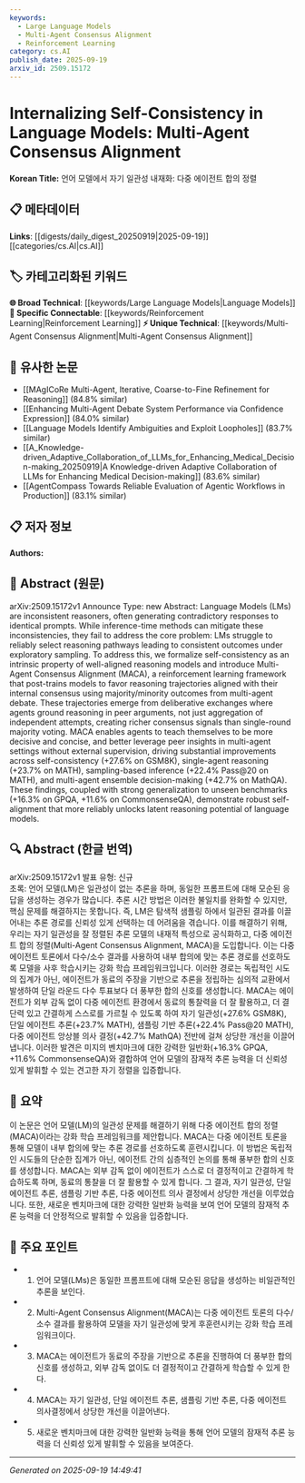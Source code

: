 ```yaml
---
keywords:
  - Large Language Models
  - Multi-Agent Consensus Alignment
  - Reinforcement Learning
category: cs.AI
publish_date: 2025-09-19
arxiv_id: 2509.15172
---
```


<!-- KEYWORD_LINKING_METADATA:
{
  "processed_timestamp": "2025-09-22 21:39:48.704673",
  "vocabulary_version": "1.0",
  "selected_keywords": [
    "Large Language Models",
    "Multi-Agent Consensus Alignment",
    "Reinforcement Learning"
  ],
  "rejected_keywords": [
    "Self-Consistency"
  ],
  "similarity_scores": {
    "Large Language Models": 0.88,
    "Multi-Agent Consensus Alignment": 0.8,
    "Reinforcement Learning": 0.85
  },
  "extraction_method": "AI_prompt_based",
  "budget_applied": true
}
-->


# Internalizing Self-Consistency in Language Models: Multi-Agent Consensus Alignment

**Korean Title:** 언어 모델에서 자기 일관성 내재화: 다중 에이전트 합의 정렬

## 📋 메타데이터

**Links**: [[digests/daily_digest_20250919|2025-09-19]]   [[categories/cs.AI|cs.AI]]

## 🏷️ 카테고리화된 키워드
**🌐 Broad Technical**: [[keywords/Large Language Models|Language Models]]
**🔗 Specific Connectable**: [[keywords/Reinforcement Learning|Reinforcement Learning]]
**⚡ Unique Technical**: [[keywords/Multi-Agent Consensus Alignment|Multi-Agent Consensus Alignment]]

## 🔗 유사한 논문
- [[MAgICoRe Multi-Agent, Iterative, Coarse-to-Fine Refinement for Reasoning]] (84.8% similar)
- [[Enhancing Multi-Agent Debate System Performance via Confidence Expression]] (84.0% similar)
- [[Language Models Identify Ambiguities and Exploit Loopholes]] (83.7% similar)
- [[A_Knowledge-driven_Adaptive_Collaboration_of_LLMs_for_Enhancing_Medical_Decision-making_20250919|A Knowledge-driven Adaptive Collaboration of LLMs for Enhancing Medical Decision-making]] (83.6% similar)
- [[AgentCompass Towards Reliable Evaluation of Agentic Workflows in Production]] (83.1% similar)

## 📋 저자 정보

**Authors:** 

## 📄 Abstract (원문)

arXiv:2509.15172v1 Announce Type: new 
Abstract: Language Models (LMs) are inconsistent reasoners, often generating contradictory responses to identical prompts. While inference-time methods can mitigate these inconsistencies, they fail to address the core problem: LMs struggle to reliably select reasoning pathways leading to consistent outcomes under exploratory sampling. To address this, we formalize self-consistency as an intrinsic property of well-aligned reasoning models and introduce Multi-Agent Consensus Alignment (MACA), a reinforcement learning framework that post-trains models to favor reasoning trajectories aligned with their internal consensus using majority/minority outcomes from multi-agent debate. These trajectories emerge from deliberative exchanges where agents ground reasoning in peer arguments, not just aggregation of independent attempts, creating richer consensus signals than single-round majority voting. MACA enables agents to teach themselves to be more decisive and concise, and better leverage peer insights in multi-agent settings without external supervision, driving substantial improvements across self-consistency (+27.6% on GSM8K), single-agent reasoning (+23.7% on MATH), sampling-based inference (+22.4% Pass@20 on MATH), and multi-agent ensemble decision-making (+42.7% on MathQA). These findings, coupled with strong generalization to unseen benchmarks (+16.3% on GPQA, +11.6% on CommonsenseQA), demonstrate robust self-alignment that more reliably unlocks latent reasoning potential of language models.

## 🔍 Abstract (한글 번역)

arXiv:2509.15172v1 발표 유형: 신규  
초록: 언어 모델(LM)은 일관성이 없는 추론을 하며, 동일한 프롬프트에 대해 모순된 응답을 생성하는 경우가 많습니다. 추론 시간 방법은 이러한 불일치를 완화할 수 있지만, 핵심 문제를 해결하지는 못합니다. 즉, LM은 탐색적 샘플링 하에서 일관된 결과를 이끌어내는 추론 경로를 신뢰성 있게 선택하는 데 어려움을 겪습니다. 이를 해결하기 위해, 우리는 자기 일관성을 잘 정렬된 추론 모델의 내재적 특성으로 공식화하고, 다중 에이전트 합의 정렬(Multi-Agent Consensus Alignment, MACA)을 도입합니다. 이는 다중 에이전트 토론에서 다수/소수 결과를 사용하여 내부 합의에 맞는 추론 경로를 선호하도록 모델을 사후 학습시키는 강화 학습 프레임워크입니다. 이러한 경로는 독립적인 시도의 집계가 아닌, 에이전트가 동료의 주장을 기반으로 추론을 정립하는 심의적 교환에서 발생하여 단일 라운드 다수 투표보다 더 풍부한 합의 신호를 생성합니다. MACA는 에이전트가 외부 감독 없이 다중 에이전트 환경에서 동료의 통찰력을 더 잘 활용하고, 더 결단력 있고 간결하게 스스로를 가르칠 수 있도록 하여 자기 일관성(+27.6% GSM8K), 단일 에이전트 추론(+23.7% MATH), 샘플링 기반 추론(+22.4% Pass@20 MATH), 다중 에이전트 앙상블 의사 결정(+42.7% MathQA) 전반에 걸쳐 상당한 개선을 이끌어냅니다. 이러한 발견은 미지의 벤치마크에 대한 강력한 일반화(+16.3% GPQA, +11.6% CommonsenseQA)와 결합하여 언어 모델의 잠재적 추론 능력을 더 신뢰성 있게 발휘할 수 있는 견고한 자기 정렬을 입증합니다.

## 📝 요약

이 논문은 언어 모델(LM)의 일관성 문제를 해결하기 위해 다중 에이전트 합의 정렬(MACA)이라는 강화 학습 프레임워크를 제안합니다. MACA는 다중 에이전트 토론을 통해 모델이 내부 합의에 맞는 추론 경로를 선호하도록 훈련시킵니다. 이 방법은 독립적인 시도들의 단순한 집계가 아닌, 에이전트 간의 심층적인 논의를 통해 풍부한 합의 신호를 생성합니다. MACA는 외부 감독 없이 에이전트가 스스로 더 결정적이고 간결하게 학습하도록 하며, 동료의 통찰을 더 잘 활용할 수 있게 합니다. 그 결과, 자기 일관성, 단일 에이전트 추론, 샘플링 기반 추론, 다중 에이전트 의사 결정에서 상당한 개선을 이루었습니다. 또한, 새로운 벤치마크에 대한 강력한 일반화 능력을 보여 언어 모델의 잠재적 추론 능력을 더 안정적으로 발휘할 수 있음을 입증합니다.

## 🎯 주요 포인트

- 1. 언어 모델(LMs)은 동일한 프롬프트에 대해 모순된 응답을 생성하는 비일관적인 추론을 보인다.

- 2. Multi-Agent Consensus Alignment(MACA)는 다중 에이전트 토론의 다수/소수 결과를 활용하여 모델을 자기 일관성에 맞게 후훈련시키는 강화 학습 프레임워크이다.

- 3. MACA는 에이전트가 동료의 주장을 기반으로 추론을 진행하여 더 풍부한 합의 신호를 생성하고, 외부 감독 없이도 더 결정적이고 간결하게 학습할 수 있게 한다.

- 4. MACA는 자기 일관성, 단일 에이전트 추론, 샘플링 기반 추론, 다중 에이전트 의사결정에서 상당한 개선을 이끌어낸다.

- 5. 새로운 벤치마크에 대한 강력한 일반화 능력을 통해 언어 모델의 잠재적 추론 능력을 더 신뢰성 있게 발휘할 수 있음을 보여준다.

---

*Generated on 2025-09-19 14:49:41*